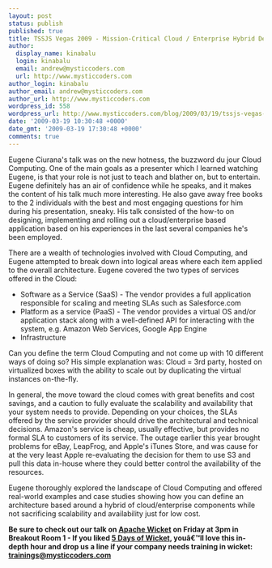 ```yaml
---
layout: post
status: publish
published: true
title: TSSJS Vegas 2009 - Mission-Critical Cloud / Enterprise Hybrid Deployments
author:
  display_name: kinabalu
  login: kinabalu
  email: andrew@mysticcoders.com
  url: http://www.mysticcoders.com
author_login: kinabalu
author_email: andrew@mysticcoders.com
author_url: http://www.mysticcoders.com
wordpress_id: 558
wordpress_url: http://www.mysticcoders.com/blog/2009/03/19/tssjs-vegas-2009-mission-critical-cloud-enterprise-hybrid-deployments/
date: '2009-03-19 10:30:48 +0000'
date_gmt: '2009-03-19 17:30:48 +0000'
comments: true
---
```

Eugene Ciurana's talk was on the new hotness, the buzzword du jour Cloud Computing. One of the main goals as a presenter which I learned watching Eugene, is that your role is not just to teach and blather on, but to entertain. Eugene definitely has an air of confidence while he speaks, and it makes the content of his talk much more interesting. He also gave away free books to the 2 individuals with the best and most engaging questions for him during his presentation, sneaky. His talk consisted of the how-to on designing, implementing and rolling out a cloud/enterprise based application based on his experiences in the last several companies he's been employed.

There are a wealth of technologies involved with Cloud Computing, and Eugene attempted to break down into logical areas where each item applied to the overall architecture. Eugene covered the two types of services offered in the Cloud:

<ul>
<li>Software as a Service (SaaS) - The vendor provides a full application responsible for scaling and meeting SLAs such as Salesforce.com</li>
<li>Platform as a service (PaaS) - The vendor provides a virtual OS and/or application stack along with a well-defined API for interacting with the system, e.g. Amazon Web Services, Google App Engine</li>
<li>Infrastructure</li>
</ul>
Can you define the term Cloud Computing and not come up with 10 different ways of doing so? His simple explanation was: Cloud = 3rd party, hosted on virtualized boxes with the ability to scale out by duplicating the virtual instances on-the-fly.

In general, the move toward the cloud comes with great benefits and cost savings, and a caution to fully evaluate the scalability and availability that your system needs to provide. Depending on your choices, the SLAs offered by the service provider should drive the architectural and technical decisions. Amazon's service is cheap, usually effective, but provides no formal SLA to customers of its service. The outage earlier this year brought problems for eBay, LeapFrog, and Apple's iTunes Store, and was cause for at the very least Apple re-evaluating the decision for them to use S3 and pull this data in-house where they could better control the availability of the resources.

Eugene thoroughly explored the landscape of Cloud Computing and offered real-world examples and case studies showing how you can define an architecture based around a hybrid of cloud/enterprise components while not sacrificing scalability and availability just for low cost.

<strong>Be sure to check out our talk on <a href="http://wicket.apache.org/" title="Apache Wicket" target="_blank">Apache Wicket</a> on Friday at 3pm in Breakout Room 1 - If you liked <a href="http://www.mysticcoders.com/blog/2009/03/09/5-days-of-wicket/" title="5 Days of Wicket" target="_top">5 Days of Wicket</a>, youâ€™ll love this in-depth hour and drop us a line if your company needs training in wicket: <a href="mailto:trainings@mysticcoders.com">trainings@mysticcoders.com</a></strong>

